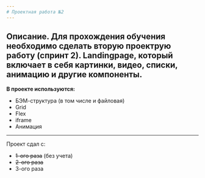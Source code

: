 ```yaml
---
# Проектная работа №2
---
```


## **Описание**. Для прохождения обучения необходимо сделать вторую проектрую работу (спринт 2). Landingpage, который включает в себя картинки, видео, списки, анимацию и другие компоненты.

**В проекте используются:**

- БЭМ-структура (в том числе и файловая)
- Grid
- Flex
- iframe
- Анимация

---

Проект сдал с:

- ~~1-ого раза~~ (без учета)
- ~~2-ого раза~~
- 3-ого раза
